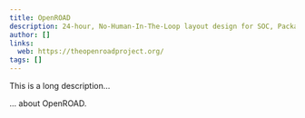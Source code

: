 ```yaml
---
title: OpenROAD
description: 24-hour, No-Human-In-The-Loop layout design for SOC, Package and PCB with no Power-Performance-Area (PPA) loss
author: []
links:
  web: https://theopenroadproject.org/
tags: []
---
```


This is a long description...
<!--more-->
... about OpenROAD.

